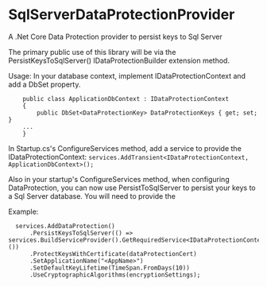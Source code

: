 # SqlServerDataProtectionProvider
A .Net Core Data Protection provider to persist keys to Sql Server

The primary public use of this library will be via the PersistKeysToSqlServer() IDataProtectionBuilder extension method.

Usage:
In your database context, implement IDataProtectionContext and add a DbSet<DataProtectionKey> property.
```
    public class ApplicationDbContext : IDataProtectionContext
    {
        public DbSet<DataProtectionKey> DataProtectionKeys { get; set; }
    ...
    }
```
  
In Startup.cs's ConfigureServices method, add a service to provide the IDataProtectionContext:
`services.AddTransient<IDataProtectionContext, ApplicationDbContext>();`
  
Also in your startup's ConfigureServices method, when configuring DataProtection, you can now use PersistToSqlServer to persist your keys to a Sql Server database.  You will need to provide the 

Example:
```
  services.AddDataProtection()
      .PersistKeysToSqlServer(() => services.BuildServiceProvider().GetRequiredService<IDataProtectionContext>())
      .ProtectKeysWithCertificate(dataProtectionCert)
      .SetApplicationName("<AppName>")
      .SetDefaultKeyLifetime(TimeSpan.FromDays(10))
      .UseCryptographicAlgorithms(encryptionSettings);
```
